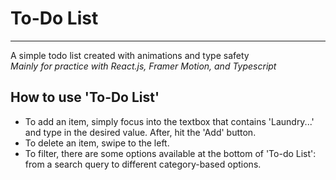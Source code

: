 <h1>To-Do List</h1>
<hr/>

<p>
A simple todo list created with animations and type safety
<br />
<i>Mainly for practice with React.js, Framer Motion, and Typescript</i>
</p>

<h2>How to use 'To-Do List'</h2>
<ul>
    <li>To add an item, simply focus into the textbox that contains 'Laundry...' and type in the desired value. After, hit the 'Add' button.</li>
    <li>To delete an item, swipe to the left.</li> 
    <li>To filter, there are some options available at the bottom of 'To-do List': from a search query to different category-based options.</li>
</ul>

